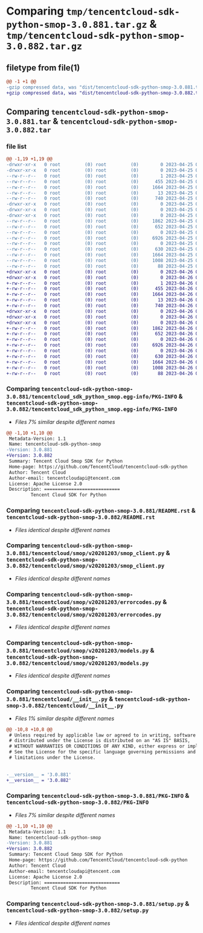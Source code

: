 # Comparing `tmp/tencentcloud-sdk-python-smop-3.0.881.tar.gz` & `tmp/tencentcloud-sdk-python-smop-3.0.882.tar.gz`

## filetype from file(1)

```diff
@@ -1 +1 @@
-gzip compressed data, was "dist/tencentcloud-sdk-python-smop-3.0.881.tar", last modified: Tue Apr 25 00:50:47 2023, max compression
+gzip compressed data, was "dist/tencentcloud-sdk-python-smop-3.0.882.tar", last modified: Wed Apr 26 03:44:50 2023, max compression
```

## Comparing `tencentcloud-sdk-python-smop-3.0.881.tar` & `tencentcloud-sdk-python-smop-3.0.882.tar`

### file list

```diff
@@ -1,19 +1,19 @@
-drwxr-xr-x   0 root         (0) root         (0)        0 2023-04-25 00:50:47.000000 tencentcloud-sdk-python-smop-3.0.881/
-drwxr-xr-x   0 root         (0) root         (0)        0 2023-04-25 00:50:47.000000 tencentcloud-sdk-python-smop-3.0.881/tencentcloud_sdk_python_smop.egg-info/
--rw-r--r--   0 root         (0) root         (0)        1 2023-04-25 00:50:47.000000 tencentcloud-sdk-python-smop-3.0.881/tencentcloud_sdk_python_smop.egg-info/dependency_links.txt
--rw-r--r--   0 root         (0) root         (0)      455 2023-04-25 00:50:47.000000 tencentcloud-sdk-python-smop-3.0.881/tencentcloud_sdk_python_smop.egg-info/SOURCES.txt
--rw-r--r--   0 root         (0) root         (0)     1664 2023-04-25 00:50:47.000000 tencentcloud-sdk-python-smop-3.0.881/tencentcloud_sdk_python_smop.egg-info/PKG-INFO
--rw-r--r--   0 root         (0) root         (0)       13 2023-04-25 00:50:47.000000 tencentcloud-sdk-python-smop-3.0.881/tencentcloud_sdk_python_smop.egg-info/top_level.txt
--rw-r--r--   0 root         (0) root         (0)      740 2023-04-25 00:50:47.000000 tencentcloud-sdk-python-smop-3.0.881/README.rst
-drwxr-xr-x   0 root         (0) root         (0)        0 2023-04-25 00:50:47.000000 tencentcloud-sdk-python-smop-3.0.881/tencentcloud/
-drwxr-xr-x   0 root         (0) root         (0)        0 2023-04-25 00:50:47.000000 tencentcloud-sdk-python-smop-3.0.881/tencentcloud/smop/
-drwxr-xr-x   0 root         (0) root         (0)        0 2023-04-25 00:50:47.000000 tencentcloud-sdk-python-smop-3.0.881/tencentcloud/smop/v20201203/
--rw-r--r--   0 root         (0) root         (0)     1862 2023-04-25 00:50:47.000000 tencentcloud-sdk-python-smop-3.0.881/tencentcloud/smop/v20201203/smop_client.py
--rw-r--r--   0 root         (0) root         (0)      652 2023-04-25 00:50:47.000000 tencentcloud-sdk-python-smop-3.0.881/tencentcloud/smop/v20201203/errorcodes.py
--rw-r--r--   0 root         (0) root         (0)        0 2023-04-25 00:50:47.000000 tencentcloud-sdk-python-smop-3.0.881/tencentcloud/smop/v20201203/__init__.py
--rw-r--r--   0 root         (0) root         (0)     6926 2023-04-25 00:50:47.000000 tencentcloud-sdk-python-smop-3.0.881/tencentcloud/smop/v20201203/models.py
--rw-r--r--   0 root         (0) root         (0)        0 2023-04-25 00:50:47.000000 tencentcloud-sdk-python-smop-3.0.881/tencentcloud/smop/__init__.py
--rw-r--r--   0 root         (0) root         (0)      630 2023-04-25 00:50:47.000000 tencentcloud-sdk-python-smop-3.0.881/tencentcloud/__init__.py
--rw-r--r--   0 root         (0) root         (0)     1664 2023-04-25 00:50:47.000000 tencentcloud-sdk-python-smop-3.0.881/PKG-INFO
--rw-r--r--   0 root         (0) root         (0)     1008 2023-04-25 00:50:47.000000 tencentcloud-sdk-python-smop-3.0.881/setup.py
--rw-r--r--   0 root         (0) root         (0)       88 2023-04-25 00:50:47.000000 tencentcloud-sdk-python-smop-3.0.881/setup.cfg
+drwxr-xr-x   0 root         (0) root         (0)        0 2023-04-26 03:44:50.000000 tencentcloud-sdk-python-smop-3.0.882/
+drwxr-xr-x   0 root         (0) root         (0)        0 2023-04-26 03:44:50.000000 tencentcloud-sdk-python-smop-3.0.882/tencentcloud_sdk_python_smop.egg-info/
+-rw-r--r--   0 root         (0) root         (0)        1 2023-04-26 03:44:50.000000 tencentcloud-sdk-python-smop-3.0.882/tencentcloud_sdk_python_smop.egg-info/dependency_links.txt
+-rw-r--r--   0 root         (0) root         (0)      455 2023-04-26 03:44:50.000000 tencentcloud-sdk-python-smop-3.0.882/tencentcloud_sdk_python_smop.egg-info/SOURCES.txt
+-rw-r--r--   0 root         (0) root         (0)     1664 2023-04-26 03:44:50.000000 tencentcloud-sdk-python-smop-3.0.882/tencentcloud_sdk_python_smop.egg-info/PKG-INFO
+-rw-r--r--   0 root         (0) root         (0)       13 2023-04-26 03:44:50.000000 tencentcloud-sdk-python-smop-3.0.882/tencentcloud_sdk_python_smop.egg-info/top_level.txt
+-rw-r--r--   0 root         (0) root         (0)      740 2023-04-26 03:44:49.000000 tencentcloud-sdk-python-smop-3.0.882/README.rst
+drwxr-xr-x   0 root         (0) root         (0)        0 2023-04-26 03:44:50.000000 tencentcloud-sdk-python-smop-3.0.882/tencentcloud/
+drwxr-xr-x   0 root         (0) root         (0)        0 2023-04-26 03:44:50.000000 tencentcloud-sdk-python-smop-3.0.882/tencentcloud/smop/
+drwxr-xr-x   0 root         (0) root         (0)        0 2023-04-26 03:44:50.000000 tencentcloud-sdk-python-smop-3.0.882/tencentcloud/smop/v20201203/
+-rw-r--r--   0 root         (0) root         (0)     1862 2023-04-26 03:44:49.000000 tencentcloud-sdk-python-smop-3.0.882/tencentcloud/smop/v20201203/smop_client.py
+-rw-r--r--   0 root         (0) root         (0)      652 2023-04-26 03:44:49.000000 tencentcloud-sdk-python-smop-3.0.882/tencentcloud/smop/v20201203/errorcodes.py
+-rw-r--r--   0 root         (0) root         (0)        0 2023-04-26 03:44:49.000000 tencentcloud-sdk-python-smop-3.0.882/tencentcloud/smop/v20201203/__init__.py
+-rw-r--r--   0 root         (0) root         (0)     6926 2023-04-26 03:44:49.000000 tencentcloud-sdk-python-smop-3.0.882/tencentcloud/smop/v20201203/models.py
+-rw-r--r--   0 root         (0) root         (0)        0 2023-04-26 03:44:49.000000 tencentcloud-sdk-python-smop-3.0.882/tencentcloud/smop/__init__.py
+-rw-r--r--   0 root         (0) root         (0)      630 2023-04-26 03:44:49.000000 tencentcloud-sdk-python-smop-3.0.882/tencentcloud/__init__.py
+-rw-r--r--   0 root         (0) root         (0)     1664 2023-04-26 03:44:50.000000 tencentcloud-sdk-python-smop-3.0.882/PKG-INFO
+-rw-r--r--   0 root         (0) root         (0)     1008 2023-04-26 03:44:49.000000 tencentcloud-sdk-python-smop-3.0.882/setup.py
+-rw-r--r--   0 root         (0) root         (0)       88 2023-04-26 03:44:50.000000 tencentcloud-sdk-python-smop-3.0.882/setup.cfg
```

### Comparing `tencentcloud-sdk-python-smop-3.0.881/tencentcloud_sdk_python_smop.egg-info/PKG-INFO` & `tencentcloud-sdk-python-smop-3.0.882/tencentcloud_sdk_python_smop.egg-info/PKG-INFO`

 * *Files 7% similar despite different names*

```diff
@@ -1,10 +1,10 @@
 Metadata-Version: 1.1
 Name: tencentcloud-sdk-python-smop
-Version: 3.0.881
+Version: 3.0.882
 Summary: Tencent Cloud Smop SDK for Python
 Home-page: https://github.com/TencentCloud/tencentcloud-sdk-python
 Author: Tencent Cloud
 Author-email: tencentcloudapi@tencent.com
 License: Apache License 2.0
 Description: ============================
         Tencent Cloud SDK for Python
```

### Comparing `tencentcloud-sdk-python-smop-3.0.881/README.rst` & `tencentcloud-sdk-python-smop-3.0.882/README.rst`

 * *Files identical despite different names*

### Comparing `tencentcloud-sdk-python-smop-3.0.881/tencentcloud/smop/v20201203/smop_client.py` & `tencentcloud-sdk-python-smop-3.0.882/tencentcloud/smop/v20201203/smop_client.py`

 * *Files identical despite different names*

### Comparing `tencentcloud-sdk-python-smop-3.0.881/tencentcloud/smop/v20201203/errorcodes.py` & `tencentcloud-sdk-python-smop-3.0.882/tencentcloud/smop/v20201203/errorcodes.py`

 * *Files identical despite different names*

### Comparing `tencentcloud-sdk-python-smop-3.0.881/tencentcloud/smop/v20201203/models.py` & `tencentcloud-sdk-python-smop-3.0.882/tencentcloud/smop/v20201203/models.py`

 * *Files identical despite different names*

### Comparing `tencentcloud-sdk-python-smop-3.0.881/tencentcloud/__init__.py` & `tencentcloud-sdk-python-smop-3.0.882/tencentcloud/__init__.py`

 * *Files 1% similar despite different names*

```diff
@@ -10,8 +10,8 @@
 # Unless required by applicable law or agreed to in writing, software
 # distributed under the License is distributed on an "AS IS" BASIS,
 # WITHOUT WARRANTIES OR CONDITIONS OF ANY KIND, either express or implied.
 # See the License for the specific language governing permissions and
 # limitations under the License.
 
 
-__version__ = '3.0.881'
+__version__ = '3.0.882'
```

### Comparing `tencentcloud-sdk-python-smop-3.0.881/PKG-INFO` & `tencentcloud-sdk-python-smop-3.0.882/PKG-INFO`

 * *Files 7% similar despite different names*

```diff
@@ -1,10 +1,10 @@
 Metadata-Version: 1.1
 Name: tencentcloud-sdk-python-smop
-Version: 3.0.881
+Version: 3.0.882
 Summary: Tencent Cloud Smop SDK for Python
 Home-page: https://github.com/TencentCloud/tencentcloud-sdk-python
 Author: Tencent Cloud
 Author-email: tencentcloudapi@tencent.com
 License: Apache License 2.0
 Description: ============================
         Tencent Cloud SDK for Python
```

### Comparing `tencentcloud-sdk-python-smop-3.0.881/setup.py` & `tencentcloud-sdk-python-smop-3.0.882/setup.py`

 * *Files identical despite different names*


